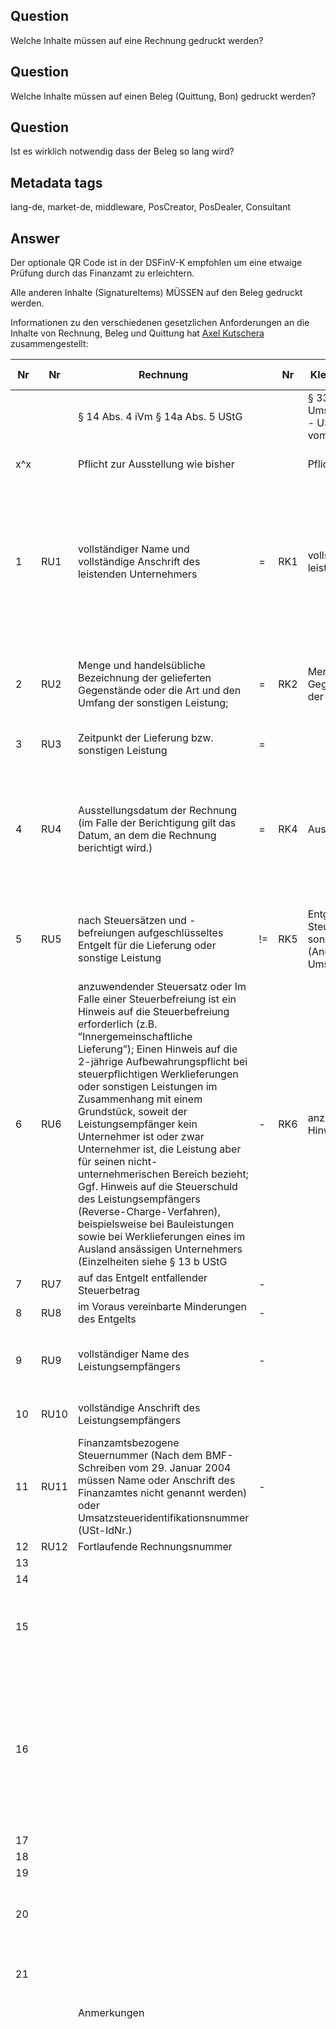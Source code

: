 ## Question

Welche Inhalte müssen auf eine Rechnung gedruckt werden?

## Question

Welche Inhalte müssen auf einen Beleg (Quittung, Bon) gedruckt werden?

## Question

Ist es wirklich notwendig dass der Beleg so lang wird?

## Metadata tags

lang-de, market-de, middleware, PosCreator, PosDealer, Consultant

## Answer

Der optionale QR Code ist in der DSFinV-K empfohlen um eine etwaige Prüfung durch das Finanzamt zu erleichtern.

Alle anderen Inhalte (SignatureItems) MÜSSEN auf den Beleg gedruckt werden.

Informationen zu den verschiedenen gesetzlichen Anforderungen an die Inhalte von Rechnung, Beleg und Quittung hat [Axel Kutschera](https://github.com/AxelKutschera) zusammengestellt: 

| Nr   | Nr   | Rechnung                                                     |      | Nr   | Kleinbetragsrechnungen  < EUR 250,-                          |      | Nr   | Grundaufzeichnungen  (Einzelaufzeichnung)                    |      | Nr   | Beleg                                                        |      | Nr   | Beleg                                                        |      | Nr   | Beleg                                                        |      | Nr   | Quittung                                                     |
| ---- | ---- | ------------------------------------------------------------ | ---- | ---- | ------------------------------------------------------------ | ---- | ---- | ------------------------------------------------------------ | ---- | ---- | ------------------------------------------------------------ | ---- | ---- | ------------------------------------------------------------ | ---- | ---- | ------------------------------------------------------------ | ---- | ---- | ------------------------------------------------------------ |
|      |      | §  14 Abs. 4 iVm § 14a Abs. 5 UStG                           |      |      | §  33 Umsatzsteuerdurchführungsverordnung - UStDV und siehe BMF-Schreiben vom  18.10.2006 |      |      | AEAO  zu § 146 Kap. 2.1.2. und 2.1.3                         |      |      | §  6 KassenSichV                                             |      |      | AEAO  zu 146a AO                                             |      |      | DSFinV-K  v2.0 Anhang I Kap. 2. (freiwillig)                 |      |      | AO  (bzw. BGB)                                               |
| x^x  |      | Pflicht  zur Ausstellung wie bisher                          |      |      | Pflicht  zur Ausstellung wie bisher                          |      |      | Pflicht  ab 1.1.2020                                         |      |      | Pflicht  ab Verwendung einer TSE                             |      |      | Pflicht  ab Verwendung einer TSE                             |      |      | Pflicht  ab Verwendung einer TSE                             |      |      | Pflicht  ab Verwendung einer TSE                             |
| 1    | RU1  | vollständiger  Name und vollständige Anschrift des leistenden Unternehmers | =    | RK1  | vollständiger  Name und Anschrift des leistenden Unternehmers |      |      |                                                              | =    | BK1  | vollständiger  Namen und die vollständige Anschrift des leistenden Unternehmers | =    | BA1  | Den  vollständigen Namen und die vollständige Anschrift des leistenden  Unternehmers (vgl. § 6 Nr. 1 KassenSichV). Aus Vereinfachungsgründen genügen  die Angaben aus § 31 Abs. 2 UStDV (UStAE Abschnitt 14.5 Abs. 2) | =    |      |                                                              |      |      |                                                              |
| 2    | RU2  | Menge  und handelsübliche Bezeichnung der gelieferten Gegenstände oder die Art und  den Umfang der sonstigen Leistung; | =    | RK2  | Menge  und Art der gelieferten Gegenstände oder Art und den Umfang der sonstigen  Leistung | <    | G2   | verkaufte,  eindeutig bezeichnete Artikel; sowie die verkaufte Menge bzw. Anzahl | =    | BK2  | Menge  und die Art der gelieferten Gegenstände oder den Umfang und die Art der  sonstigen Leistung | =    | BA2  | Menge  und Art der gelieferten Gegenstände oder den Umfang und die Art der sonstigen  Leistung (vgl. auch AEAO zu § 146, Nr. 2.1.3) | =    |      |                                                              | >    | QU2  | Zweck  der Zahlung                                           |
| 3    | RU3  | Zeitpunkt  der Lieferung bzw. sonstigen Leistung             | =    |      |                                                              | >    | G3   | Datum  und Zeitpunkt des Umsatzes                            |      |      |                                                              |      |      |                                                              |      |      |                                                              |      |      |                                                              |
| 4    | RU4  | Ausstellungsdatum  der Rechnung     (im Falle der Berichtigung gilt das Datum, an dem die Rechnung berichtigt  wird.) | =    | RK4  | Ausstellungsdatum  der Rechnung                              |      |      |                                                              |      | BK4  | Datum  der Belegausstellung und den Zeitpunkt des Vorgangbeginns im Sinne des § 2  Satz 2 Nummer     Zeitpunkt der Vorgangsbeendigung im Sinne des § 2 Satz 2 Nummer 6 |      | BA4  | Datum  der Belegausstellung und den Zeitpunkt des Vorgangbeginns sowie den Zeitpunkt  der Vorgangsbeendigung (vgl. AEAO zu § 146a, Nr. 3.6.3 „Zeitpunkt des  Vorgangsbeginns bzw. der Vorgangsbeendigung“) |      |      |                                                              |      | QU4  | Ort  und das Datum des Erhalts der Leistung oder Zahlung     |
| 5    | RU5  | nach  Steuersätzen und -befreiungen aufgeschlüsseltes Entgelt für die Lieferung  oder sonstige Leistung | !=   | RK5  | Entgelt  und den darauf entfallenden Steuerbetrag für die Lieferung oder sonstige  Leistung in einer Summe (Angabe des Bruttoentgelts inkl. Umsatzsteuer) | <    | G5   | endgültiger  Einzelverkaufspreis                             | +    | BK5  | Entgelt  und den darauf entfallenden Steuerbetrag für die Lieferung oder sonstige  Leistung in einer Summe | +    | BA5  | Entgelt  und den darauf entfallenden Steuerbetrag für die Lieferung oder sonstige  Leistung in einer Summe | +    |      |                                                              |      | QU5  | Die  Höhe des Betrages in Zahlen und in Worten; Der Nettowert des Betrages sowie  der Mehrwertsteuersatz |
| 6    | RU6  | anzuwendender  Steuersatz oder      Im Falle einer Steuerbefreiung ist ein Hinweis auf die Steuerbefreiung  erforderlich (z.B. ”Innergemeinschaftliche Lieferung”);     Einen Hinweis auf die 2-jährige Aufbewahrungspflicht bei steuerpflichtigen  Werklieferungen oder sonstigen Leistungen im Zusammenhang mit einem  Grundstück, soweit der Leistungsempfänger kein Unternehmer ist oder zwar  Unternehmer ist, die Leistung aber für seinen nicht-unternehmerischen Bereich  bezieht;     Ggf. Hinweis auf die Steuerschuld des Leistungsempfängers  (Reverse-Charge-Verfahren), beispielsweise bei Bauleistungen sowie bei  Werklieferungen eines im Ausland ansässigen Unternehmers (Einzelheiten siehe  § 13 b UStG | -    | RK6  | anzuwendender  Steuersatz oder Hinweis auf eine Steuerbefreiung | >    | G6   | dazugehörige  Umsatzsteuersatz                               | =    |      | anzuwendender  Steuersatz oder im Fall einer Steuerbefreiung einen Hinweis darauf, dass für  die Lieferung oder sonstige Leistung eine Steuerbefreiung gilt | =    | BA6  | anzuwendenden  Steuersatz oder im Fall einer Steuerbefreiung einen Hinweis darauf, dass für  die Lieferung oder sonstige Leistung eine Steuerbefreiung gilt. | =    |      |                                                              |      |      |                                                              |
| 7    | RU7  | auf  das Entgelt entfallender Steuerbetrag                   | -    |      |                                                              |      | G7   | dazugehörige  Umsatzsteuerbetrag                             |      |      |                                                              |      |      |                                                              |      |      |                                                              |      |      |                                                              |
| 8    | RU8  | im  Voraus vereinbarte Minderungen des Entgelts              | -    |      |                                                              | =    | G8   | vereinbarte  Preisminderungen                                | =    |      |                                                              | =    |      |                                                              | =    |      |                                                              |      |      |                                                              |
| 9    | RU9  | vollständiger  Name des Leistungsempfängers                  | -    |      |                                                              | >    | G9   | Name  des Vertragspartners                                   |      |      |                                                              |      |      |                                                              |      |      |                                                              |      | QU9  | vollständiger  Name des Leistungsempfängers = Name des Zahlenden |
| 10   | RU10 | vollständige  Anschrift des Leistungsempfängers              |      |      |                                                              |      |      |                                                              |      |      |                                                              |      |      |                                                              |      |      |                                                              |      | QU10 | vollständige  Anschrift des      Leistungsempfängers         |
| 11   | RU11 | Finanzamtsbezogene  Steuernummer (Nach dem BMF-Schreiben vom 29. Januar 2004 müssen Name oder  Anschrift des Finanzamtes nicht genannt werden) oder  Umsatzsteueridentifikationsnummer (USt-IdNr.) | -    |      |                                                              |      |      |                                                              |      |      |                                                              |      |      |                                                              |      |      |                                                              |      |      |                                                              |
| 12   | RU12 | Fortlaufende  Rechnungsnummer                                |      |      |                                                              |      |      |                                                              |      |      |                                                              |      |      |                                                              |      |      |                                                              |      |      |                                                              |
| 13   |      |                                                              |      |      |                                                              |      | G13  | Zahlungsart                                                  |      |      |                                                              |      |      |                                                              |      |      |                                                              |      |      |                                                              |
| 14   |      |                                                              |      |      |                                                              |      |      |                                                              |      |      |                                                              | <    | BA14 | Betrag je  Zahlungsart                                       |      |      |                                                              |      |      |                                                              |
| 15   |      |                                                              |      |      |                                                              |      |      |                                                              |      | BK15 | Transaktionsnummer  im Sinne des § 2 Satz 2 Nummer 2         |      | BA15 | Transaktionsnummer  i. S. d. § 2 Satz 2 Nummer 2 KassenSichV (vgl. AEAO zu § 146a, Nr. 3.5) |      |      |                                                              |      |      |                                                              |
| 16   |      |                                                              |      |      |                                                              |      |      |                                                              |      | BK16 | Seriennummer  des elektronischen Aufzeichnungssystems oder die Seriennummer des  Sicherheitsmoduls. |      | BA16 | Seriennummer  des elektronischen Aufzeichnungssystems oder die Seriennummer des  Sicherheitsmoduls.     Auf dem Beleg ist die nach § 2 Satz 2 Nr. 8 KassenSichV protokollierte  Seriennummer anzugeben (vgl. AEAO zu § 146a, Nrn. 3.6.1, 3.6.2). |      |      |                                                              |      |      |                                                              |
| 17   |      |                                                              |      |      |                                                              |      |      |                                                              |      |      |                                                              |      | BA17 | Signaturzähler                                               |      |      |                                                              |      |      |                                                              |
| 18   |      |                                                              |      |      |                                                              |      |      |                                                              |      |      |                                                              |      | BA18 | Prüfwert                                                     |      |      |                                                              |      |      |                                                              |
| 19   |      |                                                              |      |      |                                                              |      |      |                                                              |      |      |                                                              |      |      |                                                              |      | BD19 | QR-Code                                                      |      |      |                                                              |
| 20   |      |                                                              |      |      |                                                              |      |      |                                                              |      |      |                                                              |      |      |                                                              |      | BD20 | Datum  der ersten Bestellung bei getrennter Bestell-Rechnungsverarbeitung      (DSFinV-K 2.7.2) |      |      |                                                              |
| 21   |      |                                                              |      |      |                                                              |      |      |                                                              |      |      |                                                              |      |      |                                                              |      |      |                                                              |      | QU21 | Die  Unterschrift und der Firmenstempel des Empfängers der Zahlung |
|      |      |                                                              |      |      |                                                              |      |      |                                                              |      |      |                                                              |      |      |                                                              |      |      |                                                              |      |      |                                                              |
|      |      | Anmerkungen                                                  |      |      |                                                              |      |      |                                                              |      |      |                                                              |      |      |                                                              |      |      |                                                              |      |      |                                                              |
|      |      |                                                              |      |      |                                                              |      | GAa  | Die  Möglichkeit zum Ausweis des Steuerbetrags in einer Summe nach § 32 UStDV in  der Rechnung und die Zusammenfassung des Entgelts und des darauf entfallenden  Steuerbetrags in einer Summe nach § 33 Satz 1 Nr. 4 UStDV in der Rechnung  bleiben unbenommen. |      | BKa  | Die  Angaben auf einem Beleg müssen für jedermann ohne maschinelle Unterstützung  lesbar sein. Ein Beleg kann in Papierform oder mit Zustimmung des  Belegempfängers elektronisch in einem standardisierten Datenformat ausgegeben  werden. |      | BAa  | Erfordert  ein Geschäftsvorfall (vgl. AEAO zu § 146a, Nr. 1.7) nicht die Erstellung  einer Rechnung i. S. d. § 14 UStG, sondern einen sonstigen Beleg (z.B.  Lieferschein), wird nicht beanstandet, wenn dieser Beleg nicht den unter § 6  Satz 1 Nr. 5 KassenSichV geforderten Steuerbetrag enthält. |      | BDa  | DSFinV-K  2.7.2: Der Start-Zeitpunkt der ersten Transaktion „Bestellung“ muss  zusätzlich auf dem Bon abgedruckt werden |      | QUa  | AEAO  § 146a 6.10 Die Befreiung von der Belegausgabepflicht nach § 146a Abs. 2 AO  entbindet den Unternehmer nicht von dem Anspruch des Kunden auf die  Ausstellung einer Quittung (§ 368 BGB). |
|      |      |                                                              |      |      |                                                              |      | GAb  | Eine  Verpflichtung zur einzelnen Verbuchung (im Gegensatz zur Aufzeichnung) eines  jeden Geschäftsvorfalls besteht nicht. |      |      |                                                              |      |      |                                                              |      |      |                                                              |      | QUb  | Quercheck:     Zusätzlich zu Quittungen müssen Rechnungen beinhalten     Steuernummer     Lieferdatum / Leistungsdatum     Rechnungsnummer |
|      |      |                                                              |      |      |                                                              |      | GAc  | Werden  der Art nach gleiche Waren mit demselben Einzelverkaufspreis in einer  Warengruppe zusammengefasst, wird dies nicht beanstandet, sofern die  verkaufte Menge bzw. Anzahl ersichtlich bleibt. |      |      |                                                              |      |      |                                                              |      |      |                                                              |      | QUc  | Rechnung  als Quittung mit Vermerk „Betrag erhalten“         |
|      |      |                                                              |      |      |                                                              |      | GAd  | Dies  gilt entsprechend für Dienstleistungen.                |      |      |                                                              |      |      |                                                              |      |      |                                                              |      |      |                                                              |
|      |      |                                                              |      |      |                                                              |      | GAe  | Ausnahmen  aus Zumutbarkeitsgesichtspunkten siehe 2.2.       |      |      |                                                              |      |      |                                                              |      |      |                                                              |      |      |                                                              |

Diese Zusammenstellung steht auch als [PDF download](/images/20191122-ft-Belegmerkmale-DE-v0.5.pdf) zur Verfügung